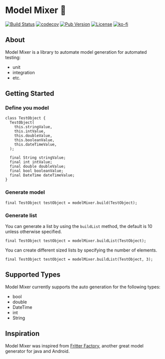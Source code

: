 # Model Mixer 🍹

[![Build Status](https://github.com/HelloCuriosity/model-mixer/actions/workflows/main.yml/badge.svg?event=push)](https://github.com/HelloCuriosity/model-mixer/actions)
[![codecov](https://codecov.io/gh/HelloCuriosity/model-mixer/branch/main/graph/badge.svg)](https://codecov.io/gh/HelloCuriosity/model-mixer)
[![Pub Version](https://img.shields.io/pub/v/model_mixer?color=blue)](https://pub.dev/packages/model_mixer)
[![License](https://img.shields.io/dub/l/vibe-d.svg)](https://github.com/HelloCuriosity/model-mixer/blob/main/LICENSE)
[![ko-fi](https://img.shields.io/badge/donate%20on-Ko--fi-blue.svg)](https://ko-fi.com/U7U4L9F5)

## About
Model Mixer is a library to automate model generation for automated testing:
- unit
- integration
- etc.

## Getting Started
### Define you model
```
class TestObject {
  TestObject(
    this.stringValue,
    this.intValue,
    this.doubleValue,
    this.booleanValue,
    this.dateTimeValue,
  );

  final String stringValue;
  final int intValue;
  final double doubleValue;
  final bool booleanValue;
  final DateTime dateTimeValue;
}
```

### Generate model
```
final TestObject testObject = modelMixer.build(TestObject);
```

### Generate list
You can generate a list by using the `buildList` method, the default is 10 unless otherwise specified.

```
final TestObject testObject = modelMixer.buildList(TestObject);
```

You can create different sized lists by specifying the number of elements.

```
final TestObject testObject = modelMixer.buildList(TestObject, 3);
```

## Supported Types
Model Mixer currently supports the auto generation for the following types:
* bool
* double
* DateTime
* int
* String 

## Inspiration
Model Mixer was inspired from [Fritter Factory](https://github.com/equinox-one/fritterfactory), another great model generator for java and Android. 
